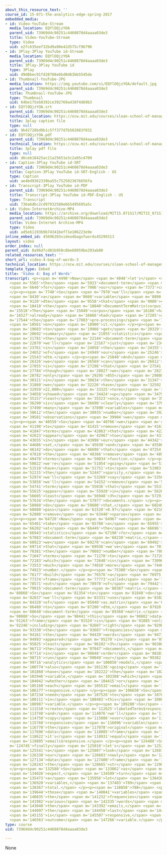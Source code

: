 ```yaml
---
about_this_resource_text: ''
course_id: 15-071-the-analytics-edge-spring-2017
embedded_media:
- id: Video-YouTube-Stream
  media_location: EQYlOQjzYOA
  parent_uid: 73969d4c90251c4460878d4aaaa03de3
  title: Video-YouTube-Stream
  type: Video
  uid: e2fc635eef32bd9a90e42d575cf96796
- id: 3Play-3Play YouTube id-Stream
  media_location: EQYlOQjzYOA
  parent_uid: 73969d4c90251c4460878d4aaaa03de3
  title: 3Play-3Play YouTube id
  type: 3Play
  uid: d9d8bec91fd28788e6bd0d63bb5545de
- id: Thumbnail-YouTube-JPG
  media_location: https://img.youtube.com/vi/EQYlOQjzYOA/default.jpg
  parent_uid: 73969d4c90251c4460878d4aaaa03de3
  title: Thumbnail-YouTube-JPG
  type: Thumbnail
  uid: 64be175eb8392ce392769a438f4d69b3
- id: EQYlOQjzYOA.srt
  parent_uid: 73969d4c90251c4460878d4aaaa03de3
  technical_location: https://ocw.mit.edu/courses/sloan-school-of-management/15-071-the-analytics-edge-spring-2017/text-analytics/predictive-coding-bringing-text-analytics-to-the-courtroom-recitation/video-4-bag-of-words-2/video-4-bag-of-words-3/EQYlOQjzYOA.srt
  title: 3play caption file
  type: null
  uid: 9b42728bd9b1c5ff377d7b502883f031
- id: EQYlOQjzYOA.pdf
  parent_uid: 73969d4c90251c4460878d4aaaa03de3
  technical_location: https://ocw.mit.edu/courses/sloan-school-of-management/15-071-the-analytics-edge-spring-2017/text-analytics/predictive-coding-bringing-text-analytics-to-the-courtroom-recitation/video-4-bag-of-words-2/video-4-bag-of-words-3/EQYlOQjzYOA.pdf
  title: 3play pdf file
  type: null
  uid: d6ceb18425ac21a25651e3c2a95c4709
- id: Caption-3Play YouTube id-SRT
  parent_uid: 73969d4c90251c4460878d4aaaa03de3
  title: Caption-3Play YouTube id-SRT-English - US
  type: Caption
  uid: ae4bd9362339ba55c7525023676656fa
- id: Transcript-3Play YouTube id-PDF
  parent_uid: 73969d4c90251c4460878d4aaaa03de3
  title: Transcript-3Play YouTube id-PDF-English - US
  type: Transcript
  uid: 736a6dbc2cd97932588e6b5495695a5c
- id: Video-InternetArchive-MP4
  media_location: https://archive.org/download/MIT15.071S17/MIT15_071S17_Session_5.4.05_300k.mp4
  parent_uid: 73969d4c90251c4460878d4aaaa03de3
  title: Video-Internet Archive-MP4
  type: Video
  uid: ad5e61193b9b74341bef71e106223e9e
inline_embed_id: 45696203video4bagofwords45299313
layout: video
order_index: null
parent_uid: 8a96d7cd01b950c8be68959be293ab00
related_resources_text: ''
short_url: video-4-bag-of-words-3
technical_location: https://ocw.mit.edu/courses/sloan-school-of-management/15-071-the-analytics-edge-spring-2017/text-analytics/predictive-coding-bringing-text-analytics-to-the-courtroom-recitation/video-4-bag-of-words-2/video-4-bag-of-words-3
template_type: Embed
title: 'Video 4: Bag of Words'
transcript: <p><span m='4490'>Now</span> <span m='4848'>let's</span> <span m='5206'>build</span>
  <span m='5565'>the</span> <span m='5923'>document-term</span> <span m='6281'>matrix</span>
  <span m='6640'>for</span> <span m='7006'>our</span> <span m='7373'>corpus.</span>
  </p><p><span m='7740'>So</span> <span m='7970'>we'll</span> <span m='8200'>create</span>
  <span m='8430'>a</span> <span m='8660'>variable</span> <span m='8890'>called</span>
  <span m='9120'>dtm</span> <span m='9550'>that</span> <span m='9980'>contains</span>
  <span m='10410'>the</span> <span m='10840'>DocumentTermMatrix(corpus).</span> </p><p><span
  m='15510'>The</span> <span m='15849'>corpus</span> <span m='16188'>has</span> <span
  m='16527'>already</span> <span m='16866'>had</span> <span m='17205'>all</span> <span
  m='17544'>the</span> <span m='17883'>pre-processing</span> <span m='18222'>run</span>
  <span m='18561'>on</span> <span m='18900'>it.</span> </p><p><span m='19240'>So</span>
  <span m='19603'>to</span> <span m='19966'>get</span> <span m='20329'>the</span>
  <span m='20692'>summary</span> <span m='21055'>statistics</span> <span m='21418'>about</span>
  <span m='21781'>the</span> <span m='22144'>document-term</span> <span m='22507'>matrix,</span>
  <span m='22870'>we'll</span> <span m='23167'>just</span> <span m='23464'>type</span>
  <span m='23761'>in</span> <span m='24058'>the</span> <span m='24355'>name</span>
  <span m='24652'>of</span> <span m='24949'>our</span> <span m='25246'>variable,</span>
  <span m='25543'>dtm.</span> </p><p><span m='25840'>And</span> <span m='26083'>what</span>
  <span m='26326'>we</span> <span m='26569'>can</span> <span m='26812'>see</span>
  <span m='27055'>is</span> <span m='27298'>that</span> <span m='27541'>even</span>
  <span m='27784'>though</span> <span m='28027'>we</span> <span m='28270'>have</span>
  <span m='28782'>only</span> <span m='29295'>855</span> <span m='29808'>emails</span>
  <span m='30321'>in</span> <span m='30834'>the</span> <span m='31347'>corpus,</span>
  <span m='31860'>we</span> <span m='32226'>have</span> <span m='32592'>over</span>
  <span m='32959'>22,000</span> <span m='33325'>terms</span> <span m='33691'>that</span>
  <span m='34058'>showed</span> <span m='34424'>up</span> <span m='34790'>at</span>
  <span m='35157'>least</span> <span m='35523'>once,</span> <span m='35890'>which</span>
  <span m='36290'>is</span> <span m='36690'>clearly</span> <span m='37090'>too</span>
  <span m='37490'>many</span> <span m='37890'>variables</span> <span m='38290'>for</span>
  <span m='38612'>the</span> <span m='38935'>number</span> <span m='39258'>of</span>
  <span m='39581'>observations</span> <span m='39904'>we</span> <span m='40227'>have.</span>
  </p><p><span m='40550'>So</span> <span m='40766'>we</span> <span m='40982'>want</span>
  <span m='41198'>to</span> <span m='41415'>remove</span> <span m='41631'>the</span>
  <span m='41847'>terms</span> <span m='42063'>that</span> <span m='42280'>don't</span>
  <span m='42623'>appear</span> <span m='42967'>too</span> <span m='43311'>often</span>
  <span m='43655'>in</span> <span m='43998'>our</span> <span m='44342'>data</span>
  <span m='44686'>set,</span> <span m='45030'>and</span> <span m='45586'>we'll</span>
  <span m='46142'>do</span> <span m='46698'>that</span> <span m='47254'>using</span>
  <span m='47810'>the</span> <span m='48366'>remove</span> <span m='48922'>sparse</span>
  <span m='49478'>terms</span> <span m='50034'>function.</span> </p><p><span m='50590'>And</span>
  <span m='50822'>we're</span> <span m='51054'>going</span> <span m='51286'>to</span>
  <span m='51518'>have</span> <span m='51751'>to</span> <span m='51983'>determine</span>
  <span m='52215'>the</span> <span m='52447'>sparsity,</span> <span m='52680'>so</span>
  <span m='52974'>we'll</span> <span m='53269'>say</span> <span m='53563'>that</span>
  <span m='53858'>we'll</span> <span m='54152'>remove</span> <span m='54447'>any</span>
  <span m='54741'>term</span> <span m='55036'>that</span> <span m='55330'>doesn't</span>
  <span m='55625'>appear</span> <span m='55920'>in</span> <span m='56262'>at</span>
  <span m='56605'>least</span> <span m='56948'>3%</span> <span m='57291'>of</span>
  <span m='57634'>the</span> <span m='57977'>documents.</span> </p><p><span m='58320'>To</span>
  <span m='58960'>do</span> <span m='59600'>that,</span> <span m='60240'>we'll</span>
  <span m='60880'>pass</span> <span m='61520'>0.97</span> <span m='62160'>to</span>
  <span m='62800'>remove</span> <span m='63440'>sparse</span> <span m='64080'>terms.</span>
  </p><p><span m='64720'>Now</span> <span m='64967'>we</span> <span m='65214'>can</span>
  <span m='65461'>take</span> <span m='65708'>a</span> <span m='65955'>look</span>
  <span m='66202'>at</span> <span m='66449'>the</span> <span m='66696'>summary</span>
  <span m='66943'>statistics</span> <span m='67190'>for</span> <span m='67536'>the</span>
  <span m='67883'>document-term</span> <span m='68230'>matrix,</span> <span m='68576'>and</span>
  <span m='68923'>we</span> <span m='69270'>can</span> <span m='69492'>see</span>
  <span m='69714'>that</span> <span m='69936'>we've</span> <span m='70158'>decreased</span>
  <span m='70381'>the</span> <span m='70603'>number</span> <span m='70825'>of</span>
  <span m='71047'>terms</span> <span m='71270'>to</span> <span m='71726'>788,</span>
  <span m='72183'>which</span> <span m='72640'>is</span> <span m='73096'>a</span>
  <span m='73553'>much</span> <span m='74010'>more</span> <span m='74466'>reasonable</span>
  <span m='74923'>number.</span> </p><p><span m='75380'>So</span> <span m='75778'>let's</span>
  <span m='76177'>build</span> <span m='76576'>a</span> <span m='76975'>data</span>
  <span m='77374'>frame</span> <span m='77773'>called</span> <span m='78172'>labeledTerms</span>
  <span m='78571'>out</span> <span m='78970'>of</span> <span m='79442'>this</span>
  <span m='79915'>document-term</span> <span m='80387'>matrix.</span> </p><p><span
  m='80860'>So</span> <span m='81354'>to</span> <span m='81848'>do</span> <span m='82342'>this,</span>
  <span m='82837'>we'll</span> <span m='83331'>use</span> <span m='83825'>as.data.fram</span>
  <span m='84320'>of</span> <span m='85040'>as.matrix</span> <span m='85760'>applied</span>
  <span m='86480'>to</span> <span m='87200'>dtm,</span> <span m='87920'>the</span>
  <span m='88640'>document-term</span> <span m='89360'>matrix.</span> </p><p><span
  m='90080'>So</span> <span m='90441'>this</span> <span m='90802'>data</span> <span
  m='91163'>frame</span> <span m='91524'>is</span> <span m='91885'>only</span> <span
  m='92246'>including</span> <span m='92607'>right</span> <span m='92968'>now</span>
  <span m='93330'>the</span> <span m='93607'>frequencies</span> <span m='93884'>of</span>
  <span m='94161'>the</span> <span m='94439'>words</span> <span m='94716'>that</span>
  <span m='94993'>appeared</span> <span m='95270'>in</span> <span m='95548'>at</span>
  <span m='95825'>least</span> <span m='96102'>3%</span> <span m='96380'>of</span>
  <span m='96713'>the</span> <span m='97047'>documents,</span> <span m='97380'>but</span>
  <span m='97714'>in</span> <span m='98048'>order</span> <span m='98381'>to</span>
  <span m='98715'>run</span> <span m='99049'>our</span> <span m='99382'>text</span>
  <span m='99716'>analytics</span> <span m='100050'>models,</span> <span m='100412'>we're</span>
  <span m='100774'>also</span> <span m='101136'>going</span> <span m='101498'>to</span>
  <span m='101860'>have</span> <span m='102222'>the</span> <span m='102584'>outcome</span>
  <span m='102946'>variable,</span> <span m='103308'>which</span> <span m='103670'>is</span>
  <span m='104042'>whether</span> <span m='104415'>or</span> <span m='104787'>not</span>
  <span m='105160'>each</span> <span m='105532'>email</span> <span m='105905'>was</span>
  <span m='106277'>responsive.</span> </p><p><span m='106650'>So</span> <span m='106942'>we</span>
  <span m='107234'>need</span> <span m='107526'>to</span> <span m='107818'>add</span>
  <span m='108111'>in</span> <span m='108403'>this</span> <span m='108695'>outcome</span>
  <span m='108987'>variable.</span> </p><p><span m='109280'>So</span> <span m='110395'>we'll</span>
  <span m='111510'>create</span> <span m='112625'>labeledTerms$responsive,</span>
  <span m='113740'>and</span> <span m='114076'>we'll</span> <span m='114413'>simply</span>
  <span m='114750'>copy</span> <span m='115086'>over</span> <span m='115423'>the</span>
  <span m='115760'>responsive</span> <span m='116096'>variable</span> <span m='116433'>from</span>
  <span m='116770'>the</span> <span m='117078'>original</span> <span m='117387'>emails</span>
  <span m='117696'>data</span> <span m='118005'>frame</span> <span m='118313'>so</span>
  <span m='118622'>it's</span> <span m='118931'>equal</span> <span m='119240'>to</span>
  <span m='119805'>emails$responsive.</span> </p><p><span m='124480'>So</span> <span
  m='124745'>finally</span> <span m='125010'>let's</span> <span m='125276'>take</span>
  <span m='125541'>a</span> <span m='125807'>look</span> <span m='126072'>at</span>
  <span m='126338'>our</span> <span m='126603'>newly</span> <span m='126869'>constructed</span>
  <span m='127134'>data</span> <span m='127400'>frame</span> <span m='127821'>with</span>
  <span m='128243'>the</span> <span m='128665'>str</span> <span m='129087'>function.</span>
  </p><p><span m='132580'>So</span> <span m='133062'>as</span> <span m='133544'>we</span>
  <span m='134026'>expect,</span> <span m='134509'>turn</span> <span m='134991'>off</span>
  <span m='135473'>a</span> <span m='135956'>lot</span> <span m='136438'>of</span>
  <span m='136920'>variables,</span> <span m='137403'>789</span> <span m='137885'>in</span>
  <span m='138367'>total.</span> </p><p><span m='138850'>788</span> <span m='139247'>of</span>
  <span m='139644'>those</span> <span m='140041'>variables</span> <span m='140438'>are</span>
  <span m='140835'>the</span> <span m='141232'>frequencies</span> <span m='141630'>of</span>
  <span m='141982'>various</span> <span m='142335'>words</span> <span m='142687'>in</span>
  <span m='143040'>the</span> <span m='143392'>emails,</span> <span m='143745'>and</span>
  <span m='144097'>the</span> <span m='144450'>last</span> <span m='144802'>one</span>
  <span m='145155'>is</span> <span m='145507'>responsive,</span> <span m='145860'>the</span>
  <span m='146563'>outcome</span> <span m='147266'>variable.</span> </p>
type: course
uid: 73969d4c90251c4460878d4aaaa03de3

---
```

None